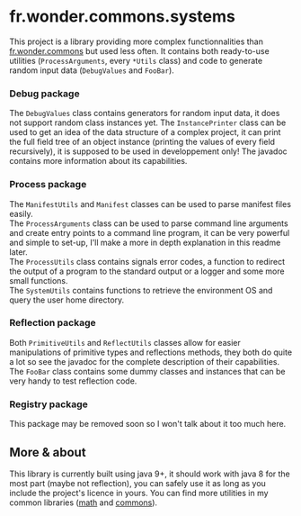 # fr.wonder.commons.systems

This project is a library providing more complex functionnalities than [fr.wonder.commons](https://github.com/Akahara/fr.wonder.commons) but used less often. It contains both ready-to-use utilities (`ProcessArguments`, every `*Utils` class) and code to generate random input data (`DebugValues` and `FooBar`).

### Debug package

The `DebugValues` class contains generators for random input data, it does not support random class instances yet. The `InstancePrinter` class can be used to get an idea of the data structure of a complex project, it can print the full field tree of an object instance (printing the values of every field recursively), it is supposed to be used in developpement only! The javadoc contains more information about its capabilities.

### Process package

The `ManifestUtils` and `Manifest` classes can be used to parse manifest files easily.\
The `ProcessArguments` class can be used to parse command line arguments and create entry points to a command line program, it can be very powerful and simple to set-up, I'll make a more in depth explanation in this readme later.\
The `ProcessUtils` class contains signals error codes, a function to redirect the output of a program to the standard output or a logger and some more small functions.\
The `SystemUtils` contains functions to retrieve the environment OS and query the user home directory.

### Reflection package

Both `PrimitiveUtils` and `ReflectUtils` classes allow for easier manipulations of primitive types and reflections methods, they both do quite a lot so see the javadoc for the complete description of their capabilities.\
The `FooBar` class contains some dummy classes and instances that can be very handy to test reflection code.

### Registry package

This package may be removed soon so I won't talk about it too much here.

## More & about

This library is currently built using java 9+, it should work with java 8 for the most part (maybe not reflection), you can safely use it as long as you include the project's licence in yours.
You can find more utilities in my common libraries ([math](https://github.com/Akahara/fr.wonder.commons.math) and [commons](https://github.com/Akahara/fr.wonder.commons)).
